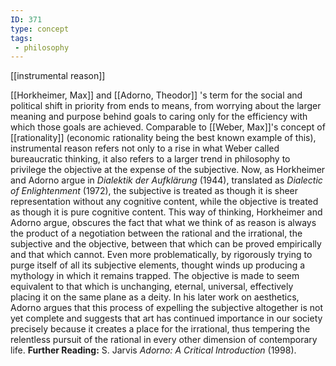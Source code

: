 ```yaml
---
ID: 371
type: concept
tags: 
 - philosophy
---
```


[[instrumental reason]] 

[[Horkheimer, Max]] and [[Adorno, Theodor]] 's term for the
social and political shift in priority from ends to means, from worrying
about the larger meaning and purpose behind goals to caring only for the
efficiency with which those goals are achieved. Comparable to [[Weber, Max]]'s concept of
[[rationality]] (economic
rationality being the best known example of this), instrumental reason
refers not only to a rise in what Weber called bureaucratic thinking, it
also refers to a larger trend in philosophy to privilege the objective
at the expense of the subjective. Now, as Horkheimer and Adorno argue in
*Dialektik der Aufklärung* (1944), translated as *Dialectic of
Enlightenment* (1972), the subjective is treated as though it is sheer
representation without any cognitive content, while the objective is
treated as though it is pure cognitive content. This way of thinking,
Horkheimer and Adorno argue, obscures the fact that what we think of as
reason is always the product of a negotiation between the rational and
the irrational, the subjective and the objective, between that which can
be proved empirically and that which cannot. Even more problematically,
by rigorously trying to purge itself of all its subjective elements,
thought winds up producing a mythology in which it remains trapped. The
objective is made to seem equivalent to that which is unchanging,
eternal, universal, effectively placing it on the same plane as a deity.
In his later work on aesthetics, Adorno argues that this process of
expelling the subjective altogether is not yet complete and suggests
that art has continued importance in our society precisely because it
creates a place for the irrational, thus tempering the relentless
pursuit of the rational in every other dimension of contemporary life.
**Further Reading:** S. Jarvis *Adorno: A Critical Introduction* (1998).
